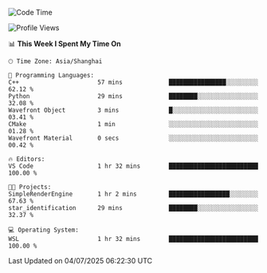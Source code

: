 <!--START_SECTION:waka-->
![Code Time](http://img.shields.io/badge/Code%20Time-3%2C023%20hrs%2033%20mins-blue)

![Profile Views](http://img.shields.io/badge/Profile%20Views-0-blue)

📊 **This Week I Spent My Time On** 

```text
🕑︎ Time Zone: Asia/Shanghai

💬 Programming Languages: 
C++                      57 mins             ████████████████░░░░░░░░░   62.12 % 
Python                   29 mins             ████████░░░░░░░░░░░░░░░░░   32.08 % 
Wavefront Object         3 mins              █░░░░░░░░░░░░░░░░░░░░░░░░   03.41 % 
CMake                    1 min               ░░░░░░░░░░░░░░░░░░░░░░░░░   01.28 % 
Wavefront Material       0 secs              ░░░░░░░░░░░░░░░░░░░░░░░░░   00.42 % 

🔥 Editors: 
VS Code                  1 hr 32 mins        █████████████████████████   100.00 % 

🐱‍💻 Projects: 
SimpleRenderEngine       1 hr 2 mins         █████████████████░░░░░░░░   67.63 % 
star_identification      29 mins             ████████░░░░░░░░░░░░░░░░░   32.37 % 

💻 Operating System: 
WSL                      1 hr 32 mins        █████████████████████████   100.00 % 
```


 Last Updated on 04/07/2025 06:22:30 UTC
<!--END_SECTION:waka-->